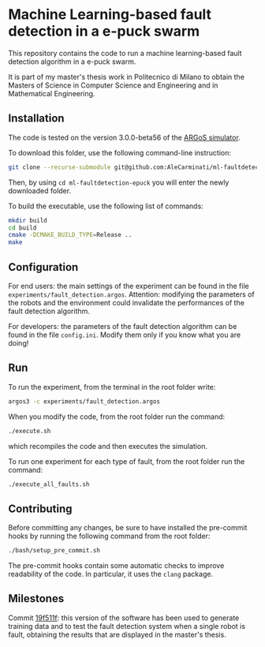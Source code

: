 # Machine Learning-based fault detection in a e-puck swarm

This repository contains the code to run a machine learning-based fault detection algorithm in a e-puck swarm.

It is part of my master's thesis work in Politecnico di Milano to obtain the Masters of Science in Computer Science and Engineering and in Mathematical Engineering.

## Installation

The code is tested on the version 3.0.0-beta56 of the [ARGoS simulator](https://www.argos-sim.info/).

To download this folder, use the following command-line instruction:

```bash
git clone --recurse-submodule git@github.com:AleCarminati/ml-faultdetection-epuck.git
```

Then, by using `cd ml-faultdetection-epuck` you will enter the newly downloaded folder.

To build the executable, use the following list of commands:

```bash
mkdir build
cd build
cmake -DCMAKE_BUILD_TYPE=Release ..
make
```

## Configuration

For end users: the main settings of the experiment can be found in the file `experiments/fault_detection.argos`. Attention: modifying the parameters of the robots and the environment could invalidate the performances of the fault detection algorithm.

For developers: the parameters of the fault detection algorithm can be found in the file `config.ini`. Modify them only if you know what you are doing!

## Run

To run the experiment, from the terminal in the root folder write:

```bash
argos3 -c experiments/fault_detection.argos
```

When you modify the code, from the root folder run the command:

```bash
./execute.sh
```

which recompiles the code and then executes the simulation.

To run one experiment for each type of fault, from the root folder run the command:

```bash
./execute_all_faults.sh
```

 ## Contributing

Before committing any changes, be sure to have installed the pre-commit hooks by running the following command from the root folder:

```bash
./bash/setup_pre_commit.sh
```

The pre-commit hooks contain some automatic checks to improve readability of the code. In particular, it uses the `clang` package.

## Milestones

Commit [19f511f](https://github.com/AleCarminati/ml-faultdetection-epuck/commit/19f511f52f5c2740eff590ec553d2d9f3853ff14): this version of the software has been used to generate training data and to test the fault detection system when a single robot is fault, obtaining the results that are displayed in the master's thesis.
